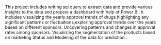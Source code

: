 This project includes writing sql query to extract data and provide various insights to the data and prepare a dashboard with help of Power BI. It includes visualizing the yearly approval trends of drugs,highlighting any significant patterns or fluctuations,exploring approval trends over the years based on different sponsors. Uncovering patterns and changes in approval rates among sponsors. Visualizing the segmentation of the products based on marketing Status and Modeling of the data for prediction .
